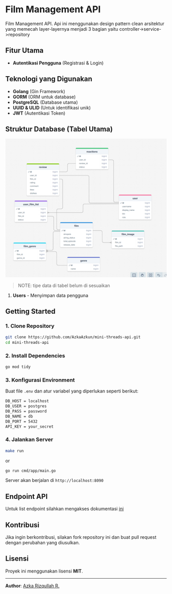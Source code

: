 # Film Management API

Film Management API. Api ini menggunakan design pattern clean arsitektur yang memecah layer-layernya menjadi 3 bagian yaitu controller->service->repository

## Fitur Utama
- **Autentikasi Pengguna** (Registrasi & Login)


## Teknologi yang Digunakan
- **Golang** (Gin Framework)
- **GORM** (ORM untuk database)
- **PostgreSQL** (Database utama)
- **UUID & ULID** (Untuk identifikasi unik)
- **JWT** (Autentikasi Token)

## Struktur Database (Tabel Utama)

![alt text](image.png)

> NOTE: tipe data di tabel belum di sesuaikan

1. **Users** - Menyimpan data pengguna

## Getting Started
### 1. Clone Repository
```bash
git clone https://github.com/AzkaAzkun/mini-threads-api.git
cd mini-threads-api
```

### 2. Install Dependencies
```bash
go mod tidy
```

### 3. Konfigurasi Environment
Buat file `.env` dan atur variabel yang diperlukan seperti berikut:
```env
DB_HOST = localhost
DB_USER = postgres
DB_PASS = password
DB_NAME = db
DB_PORT = 5432
API_KEY = your_secret
```

### 4. Jalankan Server

```bash
make run
```

or

```bash
go run cmd/app/main.go
```

Server akan berjalan di `http://localhost:8090`

## Endpoint API
Untuk list endpoint silahkan mengakses dokumentasi [ini](https://documenter.getpostman.com/view/34227976/2sAYkKGwzT)

## Kontribusi
Jika ingin berkontribusi, silakan fork repository ini dan buat pull request dengan perubahan yang diusulkan.

## Lisensi
Proyek ini menggunakan lisensi **MIT**.

---
**Author**: [Azka Rizqullah R.](https://github.com/AzkaAzkun)


